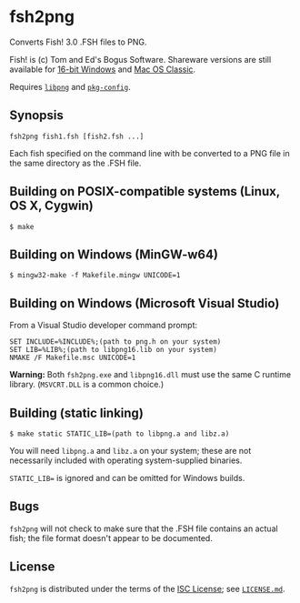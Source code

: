 fsh2png
=======

Converts Fish! 3.0 .FSH files to PNG.

Fish! is (c) Tom and Ed's Bogus Software. Shareware versions are still
available for [16-bit Windows](http://cd.textfiles.com/wingold/GAMES/F1120/)
and [Mac OS Classic](http://www.macintoshrepository.org/2752-fish-).

Requires [`libpng`](http://www.libpng.org/pub/png/libpng.html) and 
[`pkg-config`](https://pkgconfig.freedesktop.org/).

Synopsis
--------

	fsh2png fish1.fsh [fish2.fsh ...]

Each fish specified on the command line with be converted to a PNG file in the
same directory as the .FSH file.

Building on POSIX-compatible systems (Linux, OS X, Cygwin)
----------------------------------------------------------

	$ make

Building on Windows (MinGW-w64)
-------------------------------

	$ mingw32-make -f Makefile.mingw UNICODE=1

Building on Windows (Microsoft Visual Studio)
---------------------------------------------

From a Visual Studio developer command prompt:

	SET INCLUDE=%INCLUDE%;(path to png.h on your system)
	SET LIB=%LIB%;(path to libpng16.lib on your system)
	NMAKE /F Makefile.msc UNICODE=1

**Warning:** Both `fsh2png.exe` and `libpng16.dll` must use the same C runtime
library. (`MSVCRT.DLL` is a common choice.)

Building (static linking)
-------------------------

	$ make static STATIC_LIB=(path to libpng.a and libz.a)

You will need `libpng.a` and `libz.a` on your system; these are not necessarily
included with operating system-supplied binaries.

`STATIC_LIB=` is ignored and can be omitted for Windows builds.

Bugs
----

`fsh2png` will not check to make sure that the .FSH file contains an actual
fish; the file format doesn't appear to be documented.

License
-------

`fsh2png` is distributed under the terms of the
[ISC License](https://www.isc.org/downloads/software-support-policy/isc-license/);
see [`LICENSE.md`](LICENSE.md).

